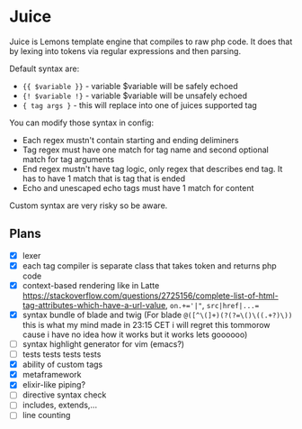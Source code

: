 # Juice

Juice is Lemons template engine that compiles to raw php code. It does that by lexing into tokens via regular expressions and then parsing.

Default syntax are:
- `{{ $variable }}` - variable $variable will be safely echoed
- `{! $variable !}` - variable $variable will be unsafely echoed
- `{ tag args }` - this will replace into one of juices supported tag

You can modify those syntax in config:

- Each regex mustn't contain starting and ending deliminers
- Tag regex must have one match for tag name and second optional match for tag arguments
- End regex mustn't have tag logic, only regex that describes end tag. It has to have 1 match that is tag that is ended
- Echo and unescaped echo tags must have 1 match for content

Custom syntax are very risky so be aware.

## Plans

- [x] lexer
- [x] each tag compiler is separate class that takes token and returns php code
- [x] context-based rendering like in Latte https://stackoverflow.com/questions/2725156/complete-list-of-html-tag-attributes-which-have-a-url-value, `on.+='|"`, `src|href|...=`
- [x] syntax bundle of blade and twig (For blade `@([^\(]+)(?(?=\()\((.+?)\))` this is what my mind made in 23:15 CET i will regret this tommorow cause i have no idea how it works but it works lets goooooo)
- [ ] syntax highlight generator for vim (emacs?)
- [ ] tests tests tests tests
- [x] ability of custom tags
- [x] metaframework
- [x] elixir-like piping?
- [ ] directive syntax check
- [ ] includes, extends,...
- [ ] line counting
